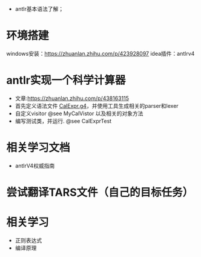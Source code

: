 * antlr基本语法了解；
# 环境搭建
windows安装：https://zhuanlan.zhihu.com/p/423928097
idea插件：antlrv4

# antlr实现一个科学计算器
* 文章:https://zhuanlan.zhihu.com/p/438163115
* 首先定义语法文件 [CalExpr.g4](CalExpr.g4)，并使用工具生成相关的parser和lexer
* 自定义visitor @see MyCalVistor 以及相关的对象方法
* 编写测试类，并运行. @see CalExprTest

# 相关学习文档
* antlrV4权威指南


# 尝试翻译TARS文件（自己的目标任务）

# 相关学习
* 正则表达式
* 编译原理



